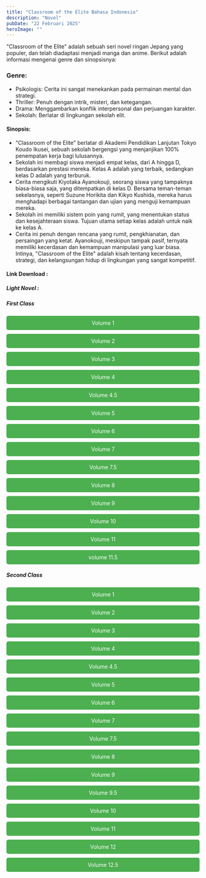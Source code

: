 ```yaml
---
title: "Classroom of the Elite Bahasa Indonesia"
description: "Novel"
pubDate: "22 Februari 2025"
heroImage: ""
---
```

"Classroom of the Elite" adalah sebuah seri novel ringan Jepang yang populer, dan telah diadaptasi menjadi manga dan anime. Berikut adalah informasi mengenai genre dan sinopsisnya:

### Genre:
 * Psikologis: Cerita ini sangat menekankan pada permainan mental dan strategi.
 * Thriller: Penuh dengan intrik, misteri, dan ketegangan.
 * Drama: Menggambarkan konflik interpersonal dan perjuangan karakter.
 * Sekolah: Berlatar di lingkungan sekolah elit.

#### Sinopsis:
 * "Classroom of the Elite" berlatar di Akademi Pendidikan Lanjutan Tokyo Koudo Ikusei, sebuah sekolah bergengsi yang menjanjikan 100% penempatan kerja bagi lulusannya.
 * Sekolah ini membagi siswa menjadi empat kelas, dari A hingga D, berdasarkan prestasi mereka. Kelas A adalah yang terbaik, sedangkan kelas D adalah yang terburuk.
 * Cerita mengikuti Kiyotaka Ayanokouji, seorang siswa yang tampaknya biasa-biasa saja, yang ditempatkan di kelas D. Bersama teman-teman sekelasnya, seperti Suzune Horikita dan Kikyo Kushida, mereka harus menghadapi berbagai tantangan dan ujian yang menguji kemampuan mereka.
 * Sekolah ini memiliki sistem poin yang rumit, yang menentukan status dan kesejahteraan siswa. Tujuan utama setiap kelas adalah untuk naik ke kelas A.
 * Cerita ini penuh dengan rencana yang rumit, pengkhianatan, dan persaingan yang ketat. Ayanokouji, meskipun tampak pasif, ternyata memiliki kecerdasan dan kemampuan manipulasi yang luar biasa.
Intinya, "Classroom of the Elite" adalah kisah tentang kecerdasan, strategi, dan kelangsungan hidup di lingkungan yang sangat kompetitif.

#### Link Download :
##### Light Novel :
<!DOCTYPE html>
<html>
<head>
    <title>Download Classroom of the Elite</title>
    <style>
        .download-button {
            display: block;
            margin: 10px 0;
            padding: 10px 20px;
            background-color: #4CAF50;
            color: white;
            text-align: center;
            text-decoration: none;
            border: none;
            border-radius: 5px;
        }
    </style>
</head>
<body>
    <h5>First Class</h5>
    <a href="https://gawr-index.floral.workers.dev/0:/LN%20&%20WN/LN%20&%20WN%20Jepang%20P1/Classroom%20of%20the%20elite/First%20Year/Class%20Room%20of%20The%20Elite%20-%20Volume%201%20-%20Yukkimura%20Blog%20-%20CSNovel.Blogspot.com.pdf" class="download-button" download>Volume 1</a>
    <a href="https://gawr-index.floral.workers.dev/0:/LN%20&%20WN/LN%20&%20WN%20Jepang%20P1/Classroom%20of%20the%20elite/First%20Year/Class%20Room%20of%20The%20Elite%20-%20Volume%202%20-%20FadilahYusuf%20-%20CSNovel.Blogspot.com.pdf" class="download-button" download>Volume 2</a>
    <a href="https://gawr-index.floral.workers.dev/0:/LN%20&%20WN/LN%20&%20WN%20Jepang%20P1/Classroom%20of%20the%20elite/First%20Year/Class%20Room%20of%20The%20elite%20-%20Volume%203%20-%20PermanaCules%20-%20CSNovel.Blogspot.com.pdf" class="download-button" download>Volume 3</a>
    <a href="https://gawr-index.floral.workers.dev/0:/LN%20&%20WN/LN%20&%20WN%20Jepang%20P1/Classroom%20of%20the%20elite/First%20Year/Class%20Room%20of%20The%20Elite%20-%20Volume%204%20-%20Yukkimura%20Blog%20-%20CSNovel.Blogspot.com.pdf" class="download-button" download>Volume 4</a>
    <a href="https://gawr-index.floral.workers.dev/0:/LN%20&%20WN/LN%20&%20WN%20Jepang%20P1/Classroom%20of%20the%20elite/First%20Year/Class%20Room%20of%20The%20Elite%20-%20Volume%204.5%20-%20Yukkimura%20Blog%20-%20CSNovel.Blogspot.com.pdf" class="download-button" download>Volume 4.5</a>
    <a href="https://gawr-index.floral.workers.dev/0:/LN%20&%20WN/LN%20&%20WN%20Jepang%20P1/Classroom%20of%20the%20elite/First%20Year/Class%20Room%20of%20The%20Elite%20-%20Volume%205%20-%20Yukkimura%20Blog%20-%20CSNovel.Blogspot.com.pdf" class="download-button" download>Volume 5</a>
    <a href="https://gawr-index.floral.workers.dev/0:/LN%20&%20WN/LN%20&%20WN%20Jepang%20P1/Classroom%20of%20the%20elite/First%20Year/Class%20Room%20of%20The%20Elite%20-%20Volume%206%20-%20FadilahYusuf%20-%20CSNovel.Blogspot.com.pdf" class="download-button" download>Volume 6</a>
    <a href="https://gawr-index.floral.workers.dev/0:/LN%20&%20WN/LN%20&%20WN%20Jepang%20P1/Classroom%20of%20the%20elite/First%20Year/Class%20Room%20of%20The%20Elite%20-%20Volume%207%20-%20FadilahYusuf%20-%20CSNovel.Blogspot.com.pdf" class="download-button" download>Volume 7</a>
    <a href="https://gawr-index.floral.workers.dev/0:/LN%20&%20WN/LN%20&%20WN%20Jepang%20P1/Classroom%20of%20the%20elite/First%20Year/Class%20Room%20of%20The%20Elite%20-%20Volume%207.5%20-%20Japannovel%20-%20CSNovel.Blogspot.com.pdf" class="download-button" download>Volume 7.5</a>
    <a href="https://gawr-index.floral.workers.dev/0:/LN%20&%20WN/LN%20&%20WN%20Jepang%20P1/Classroom%20of%20the%20elite/First%20Year/Class%20Room%20of%20The%20Elite%20-%20Volume%208%20-%20FadilahYusuf%20-%20CSNovel.Blogspot.com.pdf" class="download-button" download>Volume 8</a>
    <a href="https://gawr-index.floral.workers.dev/0:/LN%20&%20WN/LN%20&%20WN%20Jepang%20P1/Classroom%20of%20the%20elite/First%20Year/Class%20Room%20of%20The%20Elite%20-%20Volume%209%20-%20PermanaCules%20-%20CSNovel.Blogspot.com.pdf" class="download-button" download>Volume 9</a>
    <a href="https://gawr-index.floral.workers.dev/0:/LN%20&%20WN/LN%20&%20WN%20Jepang%20P1/Classroom%20of%20the%20elite/First%20Year/Class%20Room%20of%20The%20Elite%20-%20Volume%2010%20-%20IsekaiPantsu%20-%20CSNovel.Blogspot.com.pdf" class="download-button" download>Volume 10</a>
    <a href="https://gawr-index.floral.workers.dev/0:/LN%20&%20WN/LN%20&%20WN%20Jepang%20P1/Classroom%20of%20the%20elite/First%20Year/Class%20Room%20of%20The%20Elite%20-%20Volume%2011%20-%20Fadilahyusuf%20-%20CSNovel.Blogspot.com.pdf" class="download-button" download>Volume 11</a>
    <a href="https://gawr-index.floral.workers.dev/0:/LN%20&%20WN/LN%20&%20WN%20Jepang%20P1/Classroom%20of%20the%20elite/First%20Year/Class%20Room%20of%20The%20Elite%20-%20Volume%2011.5%20-%20Hery.XZ%20-%20CSNovel.Blogspot.com.zip" class="download-button" download>volume 11.5</a>
<h5>Second Class</h5>
      <a href="https://gawr-index.floral.workers.dev/0:/LN%20&%20WN/LN%20&%20WN%20Jepang%20P1/Classroom%20of%20the%20elite/Second%20Year/Class%20Room%20of%20The%20Elite%202ND%20-%20Volume%201%20-%20Youzitsu.com%20-%20CSNovel.Blogspot.com.pdf" class="download-button" download>Volume 1</a>
    <a href="https://gawr-index.floral.workers.dev/0:/LN%20&%20WN/LN%20&%20WN%20Jepang%20P1/Classroom%20of%20the%20elite/Second%20Year/Class%20Room%20of%20The%20Elite%202ND%20-%20Volume%202%20-%20Youzitsu.com%20-%20CSNovel.Blogspot.com.pdf" class="download-button" download>Volume 2</a>
    <a href="https://gawr-index.floral.workers.dev/0:/LN%20&%20WN/LN%20&%20WN%20Jepang%20P1/Classroom%20of%20the%20elite/Second%20Year/Class%20Room%20of%20The%20Elite%202ND%20-%20Volume%203%20-%20Youzitsu.com%20-%20CSNovel.Blogspot.com.pdf" class="download-button" download>Volume 3</a>
    <a href="https://gawr-index.floral.workers.dev/0:/LN%20&%20WN/LN%20&%20WN%20Jepang%20P1/Classroom%20of%20the%20elite/Second%20Year/Class%20Room%20of%20The%20Elite%202ND%20-%20Volume%204%20-%20Youzitsu.com%20-%20CSNovel.Blogspot.com.pdf" class="download-button" download>Volume 4</a>
    <a href="https://gawr-index.floral.workers.dev/0:/LN%20&%20WN/LN%20&%20WN%20Jepang%20P1/Classroom%20of%20the%20elite/Second%20Year/Class%20Room%20of%20The%20Elite%202ND%20-%20Volume%204,5%20-%20Youzitsu.com%20-%20CSNovel.Blogspot.com.pdf" class="download-button" download>Volume 4.5</a>
    <a href="https://gawr-index.floral.workers.dev/0:/LN%20&%20WN/LN%20&%20WN%20Jepang%20P1/Classroom%20of%20the%20elite/Second%20Year/Class%20Room%20of%20The%20Elite%202ND%20-%20Volume%205%20-%20CSNovel.Blogspot.com.pdf" class="download-button" download>Volume 5</a>
    <a href="https://gawr-index.floral.workers.dev/0:/LN%20&%20WN/LN%20&%20WN%20Jepang%20P1/Classroom%20of%20the%20elite/Second%20Year/Class%20Room%20of%20The%20Elite%202ND%20-%20Volume%206%20-%20Youzitsu.com%20-%20CSNovel.Blogspot.com.pdf" class="download-button" download>Volume 6</a>
    <a href="https://gawr-index.floral.workers.dev/0:/LN%20&%20WN/LN%20&%20WN%20Jepang%20P1/Classroom%20of%20the%20elite/Second%20Year/Class%20Room%20of%20The%20Elite%202ND%20-%20Volume%207%20-%20Youzitsu.com.pdf" class="download-button" download>Volume 7</a>
    <a href="https://gawr-index.floral.workers.dev/0:/LN%20&%20WN/LN%20&%20WN%20Jepang%20P1/Classroom%20of%20the%20elite/Second%20Year/Class%20Room%20of%20The%20Elite%202ND%20-%20Volume%207.5%20(%20Vol%200%20)%20-%20Hitomebore%20Translation.pdf" class="download-button" download>Volume 7.5</a>
    <a href="https://gawr-index.floral.workers.dev/0:/LN%20&%20WN/LN%20&%20WN%20Jepang%20P1/Classroom%20of%20the%20elite/Second%20Year/Class%20Room%20of%20The%20Elite%202ND%20-%20Volume%208%20-%20Bakadame.com.pdf" class="download-button" download>Volume 8</a>
    <a href="https://gawr-index.floral.workers.dev/0:/LN%20&%20WN/LN%20&%20WN%20Jepang%20P1/Classroom%20of%20the%20elite/Second%20Year/Class%20Room%20of%20The%20Elite%202ND%20-%20Volume%209%20-%20Bakadame.com.pdf" class="download-button" download>Volume 9</a>
    <a href="https://gawr-index.floral.workers.dev/0:/LN%20&%20WN/LN%20&%20WN%20Jepang%20P1/Classroom%20of%20the%20elite/Second%20Year/Class%20Room%20of%20The%20Elite%202ND%20-%20Volume%209.5%20-%20Bakadame.com.pdf" class="download-button" download>Volume 9.5</a>
    <a href="https://gawr-index.floral.workers.dev/0:/LN%20&%20WN/LN%20&%20WN%20Jepang%20P1/Classroom%20of%20the%20elite/Second%20Year/Class%20Room%20of%20The%20Elite%202ND%20-%20Volume%2010%20-%20DN%20HSN%20(%20Hinagizawa%20Group%20).pdf" class="download-button" class="download-button" download>Volume 10</a>
    <a href="https://gawr-index.floral.workers.dev/0:/LN%20&%20WN/LN%20&%20WN%20Jepang%20P1/Classroom%20of%20the%20elite/Second%20Year/Youzitsu%202ⁿᵈ%20Year%20Vol%2011%20indo%20&%20SS.pdf.pdf.pdf" class="download-button" download>Volume 11</a>
    <a href="https://gawr-index.floral.workers.dev/0:/LN%20&%20WN/LN%20&%20WN%20Jepang%20P1/Classroom%20of%20the%20elite/Second%20Year/Youzitsu%202ⁿᵈ%20Year%20Vol%2012%20indo%20&%20SS.pdf.pdf.pdf" class="download-button" download>Volume 12</a>
    <a href="https://gawr-index.floral.workers.dev/0:/LN%20&%20WN/LN%20&%20WN%20Jepang%20P1/Classroom%20of%20the%20elite/Second%20Year/Youzitsu%202ⁿᵈ%20Year%20Vol%2012.5%20indo%20&%20SS.pdf.pdf.pdf" class="download-button" download>Volume 12.5</a>
</body>
</html>
